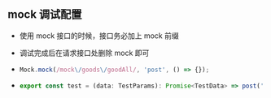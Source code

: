 ## mock 调试配置

- 使用 mock 接口的时候，接口务必加上 mock 前缀

- 调试完成后在请求接口处删除 mock 即可

- ```js
  Mock.mock(/mock\/goods\/goodAll/, 'post', () => {});
  ```

- ```js
  export const test = (data: TestParams): Promise<TestData> => post('/mock/goods/goodAll', data);
  ```

